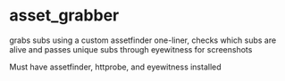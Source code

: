 # asset_grabber

grabs subs using a custom assetfinder one-liner, checks which subs are alive and passes unique subs through eyewitness for screenshots

Must have assetfinder, httprobe, and eyewitness installed
